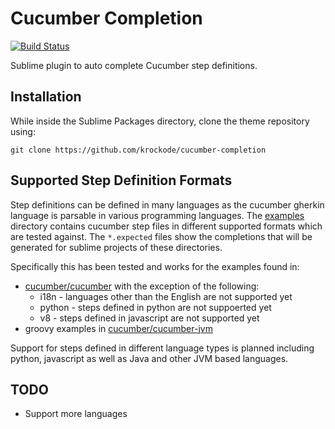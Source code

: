 Cucumber Completion
===================

[![Build Status](https://travis-ci.org/krockode/cucumber-completion.png?branch=master)](https://travis-ci.org/krockode/cucumber-completion)

Sublime plugin to auto complete Cucumber step definitions.

Installation
------------

While inside the Sublime Packages directory, clone the theme repository using:

    git clone https://github.com/krockode/cucumber-completion

Supported Step Definition Formats
---------------------------------

Step definitions can be defined in many languages as the cucumber gherkin
language is parsable in various programming languages.  The [examples](examples)
directory contains cucumber step files in different supported formats
which are tested against.  The `*.expected` files show the completions that will
be generated for sublime projects of these directories.

Specifically this has been tested and works for the examples found in:
* [cucumber/cucumber][1] with the exception of the following:
    * i18n - languages other than the English are not supported yet
    * python - steps defined in python are not suppoerted yet
    * v8 - steps defined in javascript are not supported yet
* groovy examples in [cucumber/cucumber-jvm][2]

Support for steps defined in different language types is planned including
python, javascript as well as Java and other JVM based languages.

TODO
----

* Support more languages

[1]: https://github.com/cucumber/cucumber
[2]: https://github.com/cucumber/cucumber-jvm
